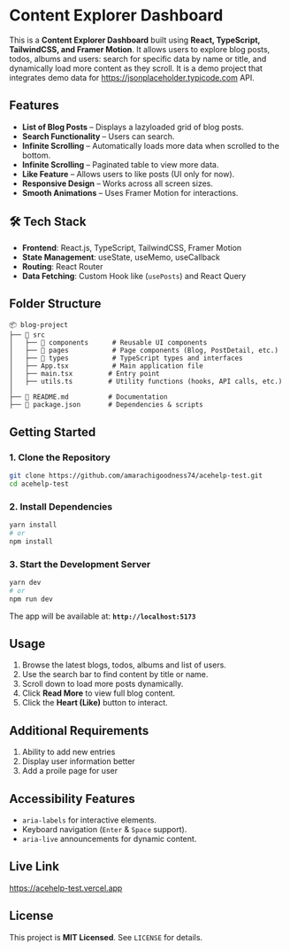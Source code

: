 # Content Explorer Dashboard

This is a **Content Explorer Dashboard** built using **React, TypeScript, TailwindCSS, and Framer Motion**. It allows users to explore blog posts, todos, albums and users: search for specific data by name or title, and dynamically load more content as they scroll. It is a demo project that integrates demo data for https://jsonplaceholder.typicode.com API.

## Features

- **List of Blog Posts** – Displays a lazyloaded grid of blog posts.
- **Search Functionality** – Users can search.
- **Infinite Scrolling** – Automatically loads more data when scrolled to the bottom.
- **Infinite Scrolling** – Paginated table to view more data.
- **Like Feature** – Allows users to like posts (UI only for now).
- **Responsive Design** – Works across all screen sizes.
- **Smooth Animations** – Uses Framer Motion for interactions.

## 🛠️ Tech Stack

- **Frontend**: React.js, TypeScript, TailwindCSS, Framer Motion
- **State Management**: useState, useMemo, useCallback
- **Routing**: React Router
- **Data Fetching**: Custom Hook like (`usePosts`) and React Query

## Folder Structure

```
📦 blog-project
├── 📂 src
│   ├── 📂 components      # Reusable UI components
│   ├── 📂 pages           # Page components (Blog, PostDetail, etc.)
│   ├── 📂 types           # TypeScript types and interfaces
│   ├── App.tsx           # Main application file
│   ├── main.tsx         # Entry point
│   ├── utils.ts         # Utility functions (hooks, API calls, etc.)
│
├── 📄 README.md          # Documentation
├── 📄 package.json       # Dependencies & scripts
```

## Getting Started

### 1️. Clone the Repository

```sh
git clone https://github.com/amarachigoodness74/acehelp-test.git
cd acehelp-test
```

### 2️. Install Dependencies

```sh
yarn install
# or
npm install
```

### 3. Start the Development Server

```sh
yarn dev
# or
npm run dev
```

The app will be available at: **`http://localhost:5173`**

## Usage

1. Browse the latest blogs, todos, albums and list of users.
2. Use the search bar to find content by title or name.
3. Scroll down to load more posts dynamically.
4. Click **Read More** to view full blog content.
5. Click the **Heart (Like)** button to interact.

## Additional Requirements

1. Ability to add new entries
2. Display user information better
3. Add a proile page for user

## Accessibility Features

- `aria-labels` for interactive elements.
- Keyboard navigation (`Enter` & `Space` support).
- `aria-live` announcements for dynamic content.

## Live Link

https://acehelp-test.vercel.app

## License

This project is **MIT Licensed**. See `LICENSE` for details.
